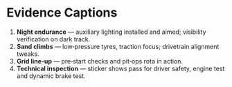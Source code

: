 # Evidence Captions
1. **Night endurance** — auxiliary lighting installed and aimed; visibility verification on dark track.
2. **Sand climbs** — low‑pressure tyres, traction focus; drivetrain alignment tweaks.
3. **Grid line‑up** — pre‑start checks and pit‑ops rota in action.
4. **Technical inspection** — sticker shows pass for driver safety, engine test and dynamic brake test.
